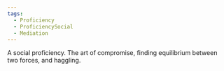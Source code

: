 ```yaml
---
tags:
  - Proficiency
  - ProficiencySocial
  - Mediation
---
```

A social proficiency. The art of compromise, finding equilibrium between two forces, and haggling.